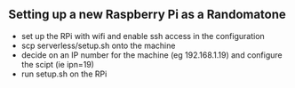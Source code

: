 ## Setting up a new Raspberry Pi as a Randomatone ##

- set up the RPi with wifi and enable ssh access in the configuration
- scp serverless/setup.sh onto the machine
- decide on an IP number for the machine (eg 192.168.1.19) and configure the scipt (ie ipn=19)
- run setup.sh on the RPi
